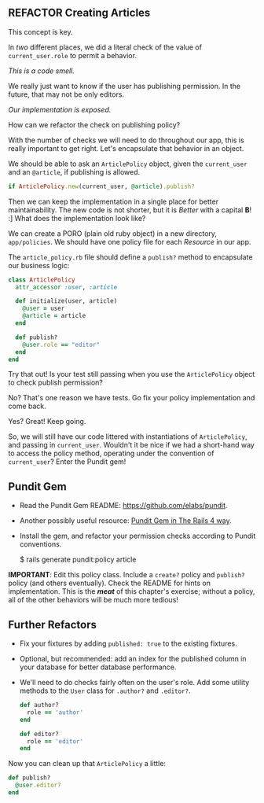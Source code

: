 
## REFACTOR Creating Articles

This concept is key.

In *two* different places, we did a literal check of the value of `current_user.role` to permit a behavior.

*This is a code smell.*

We really just want to know if the user has publishing permission. In the future, that may not be only editors.

*Our implementation is exposed.*

How can we refactor the check on publishing policy?

With the number of checks we will need to do throughout our app, this is really important to get right. Let's encapsulate that behavior in an object.

We should be able to ask an `ArticlePolicy` object, given the `current_user` and an `@article`, if publishing is allowed.

```ruby
if ArticlePolicy.new(current_user, @article).publish?
```

Then we can keep the implementation in a single place for better maintainability. The new code is not shorter, but it is *Better* with a capital **B**! :] What does the implementation look like?

We can create a PORO (plain old ruby object) in a new directory, `app/policies`. We should have one policy file for each *Resource* in our app.

The `article_policy.rb` file should define a `publish?` method to encapsulate our business logic:

```ruby
class ArticlePolicy
  attr_accessor :user, :article

  def initialize(user, article)
    @user = user
    @article = article
  end

  def publish?
    @user.role == "editor"
  end
end
```

Try that out! Is your test still passing when you use the `ArticlePolicy` object to check publish permission?

No? That's one reason we have tests. Go fix your policy implementation and come back.

Yes? Great! Keep going.

So, we will still have our code littered with instantiations of `ArticlePolicy`, and passing in `current_user`. Wouldn't it be nice if we had a short-hand way to access the policy method, operating under the convention of `current_user`?
Enter the Pundit gem!

## Pundit Gem

- Read the Pundit Gem README: https://github.com/elabs/pundit.

- Another possibly useful resource: [Pundit Gem in The Rails 4 way](http://hijk.it/0U0v37360312).

- Install the gem, and refactor your permission checks according to Pundit conventions.


    $ rails generate pundit:policy article


**IMPORTANT**: Edit this policy class. Include a `create?` policy and `publish?` policy (and others eventually). Check the README for hints on implementation. This is the ***meat*** of this chapter's exercise; without a policy, all of the other behaviors will be much more tedious!

## Further Refactors

- Fix your fixtures by adding `published: true` to the existing fixtures.

- Optional, but recommended: add an index for the published column in your database for better database performance.

- We'll need to do checks fairly often on the user's role. Add some utility methods to the `User` class for `.author?` and `.editor?`.

    ```ruby
    def author?
      role == 'author'
    end

    def editor?
      role == 'editor'
    end
    ```

Now you can clean up that `ArticlePolicy` a little:
```ruby
def publish?
  @user.editor?
end
```
